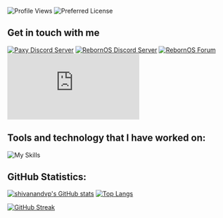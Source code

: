 ![Profile Views](https://komarev.com/ghpvc/?username=shivanandvp&color=blue&label=Profile+Views)
![Preferred License](https://img.shields.io/badge/Preferred%20License-MPL--2.0-green)

## Get in touch with me

[![Paxy Discord Server](https://dcbadge.vercel.app/api/server/vFG57wDxsd?style=flat)](https://discord.gg/vFG57wDxsd)
[![RebornOS Discord Server](https://dcbadge.vercel.app/api/server/cU5s6MPpQH?style=flat)](https://discord.gg/cU5s6MPpQH)
[![RebornOS Forum](https://img.shields.io/discourse/users?label=RebornOS%20Forum&logo=discourse&server=https%3A%2F%2Frebornos.discourse.group)](https://rebornos.discourse.group/)
[![Matrix](https://img.shields.io/matrix/rebornos:matrix.org?label=RebornOS%20Matrix&logo=matrix&server_fqdn=matrix.org)](https://matrix.to/#/#rebornos:matrix.org)

## Tools and technology that I have worked on:
![My Skills](https://skillicons.dev/icons?i=rust,cpp,python,linux,gtk,qt,git,github,gitlab,vscode)

## GitHub Statistics:
[![shivanandvp's GitHub stats](https://github-readme-stats.vercel.app/api?username=shivanandvp&count_private=true&show_icons=true&line_height=40&theme=vue-dark)](https://github.com/shivanandvp)
[![Top Langs](https://github-readme-stats.vercel.app/api/top-langs/?username=shivanandvp&theme=vue-dark)](https://github.com/shivanandvp)

[![GitHub Streak](https://streak-stats.demolab.com?user=shivanandvp&theme=vue-dark&border_radius=5&date_format=M%20j%5B%2C%20Y%5D&mode=weekly)](https://github.com/shivanandvp)
